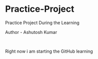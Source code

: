 # Practice-Project
Practice Project  During the Learning 
<p>Author - Ashutosh Kumar</p>
<br>
<p>Right now i am starting the GitHub learning</p>


